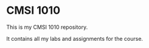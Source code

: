 # CMSI 1010

This is my CMSI 1010 repository.

It contains all my labs and assignments for the course.
